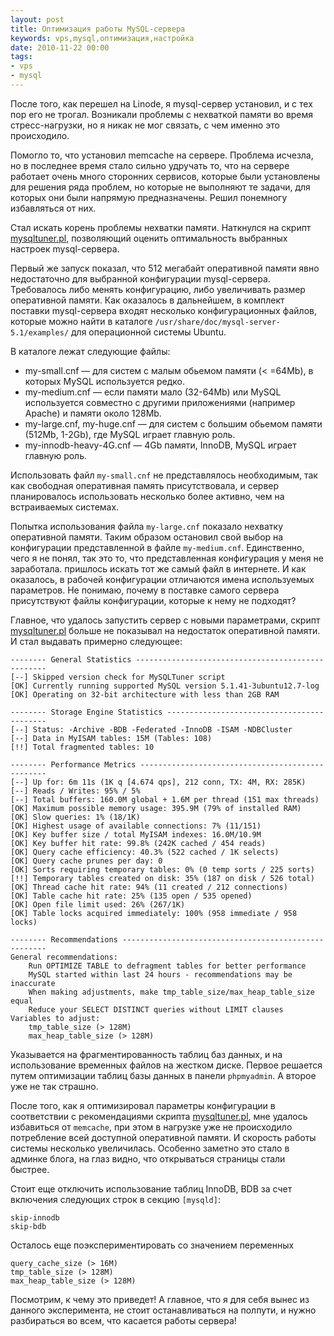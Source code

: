```yaml
---
layout: post
title: Оптимизация работы MySQL-сервера
keywords: vps,mysql,оптимизация,настройка
date: 2010-11-22 00:00
tags:
- vps
- mysql
---
```

После того, как перешел на Linode, я mysql-сервер установил, и с тех пор его не трогал. Возникали проблемы с нехваткой памяти во время стресс-нагрузки, но я никак не мог связать, с чем именно это происходило. 

Помогло то, что установил memcache на сервере. Проблема исчезла, но в последнее время стало сильно удручать то, что на сервере работает очень много сторонних сервисов, которые были установлены для решения ряда проблем, но которые не выполняют те задачи, для которых они были напрямую предназначены. Решил понемногу избавляться от них. 

Стал искать корень проблемы нехватки памяти. Наткнулся на скрипт <a href="http://mysqltuner.pl/mysqltuner.pl" rel="nofollow">mysqltuner.pl</a>, позволяющий оценить оптимальность выбранных настроек mysql-сервера.

Первый же запуск показал, что 512 мегабайт оперативной памяти явно недостаточно для выбранной конфигурации mysql-сервера. Требовалось либо менять конфигурацию, либо увеличивать размер оперативной памяти. Как оказалось в дальнейшем, в комплект поставки mysql-сервера входят несколько конфигурационных файлов, которые можно найти в каталоге <code>/usr/share/doc/mysql-server-5.1/examples/</code> для операционной системы Ubuntu.

В каталоге лежат следующие файлы:
<ul>
	<li>my-small.cnf — для систем с малым обьемом памяти (&lt; =64Mb), в которых MySQL используется редко.</li>
	</li><li>my-medium.cnf — если памяти мало (32-64Mb) или MySQL используется совместно с другими приложениями (например Apache) и памяти около 128Mb.</li>
	<li>my-large.cnf, my-huge.cnf — для систем с большим обьемом памяти (512Mb, 1-2Gb), где MySQL играет главную роль.</li>
	<li>my-innodb-heavy-4G.cnf — 4Gb памяти, InnoDB, MySQL играет главную роль.</li>
</ul>

Использовать файл <code>my-small.cnf</code> не представлялось необходимым, так как свободная оперативная память присутствовала, и сервер планировалось использовать несколько более активно, чем на встраиваемых системах.

Попытка использования файла <code>my-large.cnf</code> показало нехватку оперативной памяти. Таким образом остановил свой выбор на конфигурации представленной в файле <code>my-medium.cnf</code>. Единственно, чего я не понял, так это то, что представленная конфигурация у меня не заработала. пришлось искать тот же самый файл в интернете. И как оказалось, в рабочей конфигурации отличаются имена используемых параметров. Не понимаю, почему в поставке самого сервера присутствуют файлы конфигурации, которые к нему не подходят?

Главное, что удалось запустить сервер с новыми параметрами, скрипт <a href="http://mysqltuner.pl/mysqltuner.pl" rel="nofollow">mysqltuner.pl</a> больше не показывал на недостаток оперативной памяти. И стал выдавать примерно следующее:

    -------- General Statistics --------------------------------------------------
    [--] Skipped version check for MySQLTuner script
    [OK] Currently running supported MySQL version 5.1.41-3ubuntu12.7-log
    [OK] Operating on 32-bit architecture with less than 2GB RAM

    -------- Storage Engine Statistics -------------------------------------------
    [--] Status: -Archive -BDB -Federated -InnoDB -ISAM -NDBCluster 
    [--] Data in MyISAM tables: 15M (Tables: 108)
    [!!] Total fragmented tables: 10

    -------- Performance Metrics -------------------------------------------------
    [--] Up for: 6m 11s (1K q [4.674 qps], 212 conn, TX: 4M, RX: 285K)
    [--] Reads / Writes: 95% / 5%
    [--] Total buffers: 160.0M global + 1.6M per thread (151 max threads)
    [OK] Maximum possible memory usage: 395.9M (79% of installed RAM)
    [OK] Slow queries: 1% (18/1K)
    [OK] Highest usage of available connections: 7% (11/151)
    [OK] Key buffer size / total MyISAM indexes: 16.0M/10.9M
    [OK] Key buffer hit rate: 99.8% (242K cached / 454 reads)
    [OK] Query cache efficiency: 40.3% (522 cached / 1K selects)
    [OK] Query cache prunes per day: 0
    [OK] Sorts requiring temporary tables: 0% (0 temp sorts / 225 sorts)
    [!!] Temporary tables created on disk: 35% (187 on disk / 526 total)
    [OK] Thread cache hit rate: 94% (11 created / 212 connections)
    [OK] Table cache hit rate: 25% (135 open / 535 opened)
    [OK] Open file limit used: 26% (267/1K)
    [OK] Table locks acquired immediately: 100% (958 immediate / 958 locks)

    -------- Recommendations -----------------------------------------------------
    General recommendations:
        Run OPTIMIZE TABLE to defragment tables for better performance
        MySQL started within last 24 hours - recommendations may be inaccurate
        When making adjustments, make tmp_table_size/max_heap_table_size equal
        Reduce your SELECT DISTINCT queries without LIMIT clauses
    Variables to adjust:
        tmp_table_size (> 128M)
        max_heap_table_size (> 128M)

Указывается на фрагментированность таблиц баз данных, и на использование временных файлов на жестком диске. Первое решается путем оптимизации таблиц базы данных в панели <code>phpmyadmin</code>. А второе уже не так страшно. 

После того, как я оптимизировал параметры конфигурации в соответствии с рекомендациями скрипта <a href="http://mysqltuner.pl/mysqltuner.pl" rel="nofollow">mysqltuner.pl</a>, мне удалось избавиться от <code>memcache</code>, при этом в нагрузке уже не происходило потребление всей доступной оперативной памяти. И скорость работы системы несколько увеличилась. Особенно заметно это стало в админке блога, на глаз видно, что открываться страницы стали быстрее.

Стоит еще отключить использование таблиц InnoDB, BDB за счет включения следующих строк в
секцию `[mysqld]`:

    skip-innodb
    skip-bdb

Осталось еще поэкспериментировать со значением переменных 

    query_cache_size (> 16M)
    tmp_table_size (> 128M)
    max_heap_table_size (> 128M)

Посмотрим, к чему это приведет! А главное, что я для себя вынес из данного эксперимента, не стоит останавливаться на полпути, и нужно разбираться во всем, что касается работы сервера!
